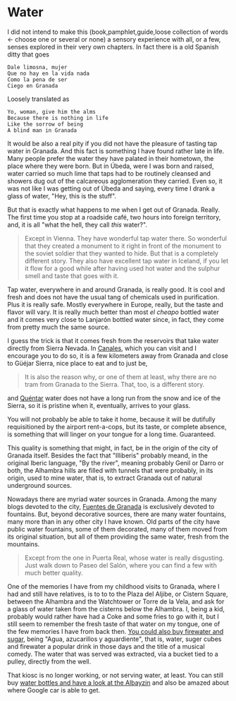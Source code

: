 # Water

I did not intend to make this (book,pamphlet,guide,loose collection of
words ← choose one or several or none) a sensory experience with all,
or a few, senses explored in their very own chapters. In fact there is
a old Spanish ditty that goes

	Dale limosna, mujer
	Que no hay en la vida nada
	Como la pena de ser
	Ciego en Granada

Loosely translated as

	Yo, woman, give him the alms
	Because there is nothing in life
	Like the sorrow of being
	A blind man in Granada

It would be also a real pity if you did not have the pleasure of
tasting tap water in Granada. And this fact is something I have found
rather late in life. Many people prefer the water they have palated in
their hometown, the place where they were born. But in Úbeda, were I was born and raised, water
carried so much lime that taps had to be routinely cleansed and
showers dug out of the calcareous agglomeration they carried. Even so,
it was not like I was getting out of Úbeda and saying, every time I
drank a glass of water, "Hey, this is the stuff".

But that is exactly what happens to me when I get out of Granada. Really. The first time
you stop at a roadside café, two hours into foreign territory, and, it
is all "what the hell, they call *this* water?".

>Except in Vienna. They have wonderful tap water there. So wonderful
>that they created a monument to it right in front of the monument to
>the soviet soldier that they wanted to hide. But that is a completely
>different story. They also have excellent tap water in Iceland, if you let it flow for a good while after having used hot water and the sulphur smell and taste that goes with it. 

Tap water, everywhere in and around Granada, is really good. It is cool
and fresh and does not have the usual tang of chemicals used in
purification. Plus it is really safe. Mostly everywhere in Europe,
really, but the taste and flavor will vary. It is really much better
than most *el cheapo* bottled water and it comes very close to
Lanjarón bottled water since, in fact, they come from pretty much the
same source.

I guess the trick is that it comes fresh from the reservoirs that take
water directly from Sierra Nevada. In
[Canales](http://es.wikipedia.org/wiki/Embalse_de_Canales), which you
can visit and I encourage you to do so, it is a few kilometers away
from Granada and close to Güéjar Sierra, nice place to eat and to just be,

>It is also the reason why, or one of them at least, why there are no
>tram from Granada to the Sierra. That, too, is a different story.

and [Quéntar](http://es.wikipedia.org/wiki/Embalse_de_Qu%C3%A9ntar)
water does not have a long run from the snow and ice of the Sierra, so
it is pristine when it, eventually, arrives to your glass.

You will not probably be able to take it home, because it will be dutifully requisitioned by the airport rent-a-cops, but its taste, or
complete absence, is
something that will linger on your tongue for a long time. Guaranteed.

This quality is something that might, in fact, be in the origin of the
city of Granada itself. Besides the fact that "Illiberis" probably
meand, in the original Iberic language, "By the river", meaning
probably Genil or Darro or both, the Alhambra hills are filled with
tunnels that were probably, in its origin, used to mine water, that
is, to extract Granada out of natural underground sources.

Nowadays there are myriad water sources in Granada. Among the many
blogs devoted to the city,
[Fuentes de Granada](http://fuentesdegranada.blogspot.com.es/) is
exclusively devoted to fountains. But, beyond decorative sources,
there are many water fountains, many more than in any other city I
have known. Old parts of the city have public water fountains, some of
them decorated, many of them moved from its original situation, but
all of them providing the same water, fresh from the mountains.

>Except from the one in Puerta Real, whose water is really
>disgusting. Just walk down to Paseo del Salón, where you can find
>a few with much better quality.

One of the memories I have from my childhood visits to Granada, where
I had and still have relatives, is to to to the Plaza del Aljibe, or
Cistern Square, between the Alhambra and the Watchtower or Torre de la
Vela, and ask for a glass of water taken from the cisterns below the
Alhambra. I, being a kid, probably would rather have had a Coke and
some fries to go with it, but I still seem to remember the fresh taste
of that water on my tongue, one of the few memories I have from back
then. [You could also buy firewater and sugar](http://granadablogs.com/terecuerdo/2013/07/30/el-quiosco-de-la-plaza-del-ajibe/), being "Agua, azucarillos
y aguardiente", that is, water, suger cubes and firewater a popular
drink in those days and the title of a musical comedy. The water that
was served was extracted, via a bucket tied to a pulley, directly from
the well.

That kiosc is no longer working, or not serving water, at least. You
can still buy
[water bottles and have a look at the Albayzin](https://www.google.es/maps/place/Alhambra/@37.1769655,-3.5908501,3a,75y,338.26h,82.5t/data=!3m7!1e1!3m5!1sIOEDUUdcz3leSQqACCtrVQ!2e0!6s%2F%2Fgeo0.ggpht.com%2Fcbk%3Fpanoid%3DIOEDUUdcz3leSQqACCtrVQ%26output%3Dthumbnail%26cb_client%3Dmaps_sv.tactile.gps%26thumb%3D2%26w%3D203%26h%3D100%26yaw%3D301.23172%26pitch%3D0!7i13312!8i6656!4m2!3m1!1s0x0000000000000000:0x808dd1ef1221a27f!6m1!1e1?hl=es)
and also be amazed about where Google car is able to get. 
